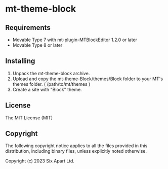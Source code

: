 # mt-theme-block

## Requirements

* Movable Type 7 with mt-plugin-MTBlockEditor 1.2.0 or later
* Movable Type 8 or later

## Installing

1. Unpack the mt-theme-block archive.
1. Upload and copy the mt-theme-Block/themes/Block folder to your MT's themes folder. ( /path/to/mt/themes )
1. Create a site with "Block" theme.

## License

The MIT License (MIT)

## Copyright

The following copyright notice applies to all the files provided in this distribution, including binary files, unless explicitly noted otherwise.

Copyright (c) 2023 Six Apart Ltd.